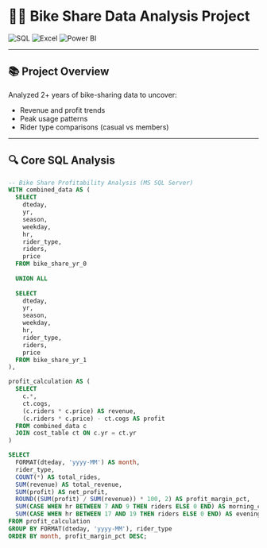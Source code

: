 # 🚴‍♂️ Bike Share Data Analysis Project

<div align="left">
  <img src="https://img.shields.io/badge/SQL-Data_Analysis-blue?style=for-the-badge&logo=databricks&logoColor=white" alt="SQL">
  <img src="https://img.shields.io/badge/Excel-Data_Cleaning-green?style=for-the-badge&logo=microsoft-excel&logoColor=white" alt="Excel">
  <img src="https://img.shields.io/badge/Power_BI-Dashboard-F2C811?style=for-the-badge&logo=powerbi&logoColor=black" alt="Power BI">
</div>

---

## 📚 Project Overview
Analyzed 2+ years of bike-sharing data to uncover:
- Revenue and profit trends
- Peak usage patterns
- Rider type comparisons (casual vs members)

---

## 🔍 Core SQL Analysis

```sql
-- Bike Share Profitability Analysis (MS SQL Server)
WITH combined_data AS (
  SELECT 
    dteday,
    yr,
    season,
    weekday,
    hr,
    rider_type,
    riders,
    price
  FROM bike_share_yr_0
  
  UNION ALL
  
  SELECT 
    dteday,
    yr,
    season,
    weekday,
    hr,
    rider_type,
    riders,
    price
  FROM bike_share_yr_1
),

profit_calculation AS (
  SELECT
    c.*,
    ct.cogs,
    (c.riders * c.price) AS revenue,
    (c.riders * c.price) - ct.cogs AS profit
  FROM combined_data c
  JOIN cost_table ct ON c.yr = ct.yr
)

SELECT
  FORMAT(dteday, 'yyyy-MM') AS month,
  rider_type,
  COUNT(*) AS total_rides,
  SUM(revenue) AS total_revenue,
  SUM(profit) AS net_profit,
  ROUND((SUM(profit) / SUM(revenue)) * 100, 2) AS profit_margin_pct,
  SUM(CASE WHEN hr BETWEEN 7 AND 9 THEN riders ELSE 0 END) AS morning_commute_rides,
  SUM(CASE WHEN hr BETWEEN 17 AND 19 THEN riders ELSE 0 END) AS evening_commute_rides
FROM profit_calculation
GROUP BY FORMAT(dteday, 'yyyy-MM'), rider_type
ORDER BY month, profit_margin_pct DESC;
